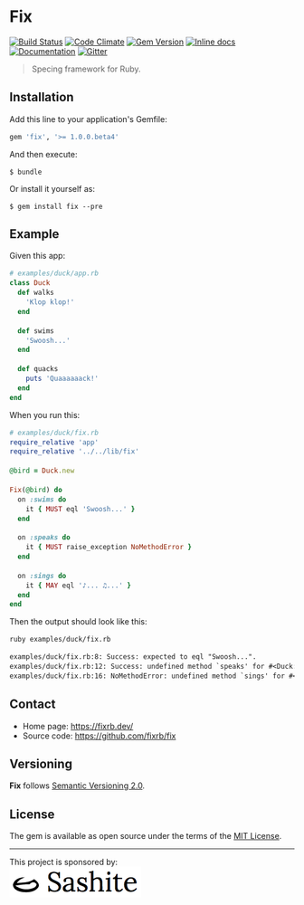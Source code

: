 # Fix

[![Build Status](https://api.travis-ci.org/fixrb/fix.svg?branch=master)][travis]
[![Code Climate](https://codeclimate.com/github/fixrb/fix/badges/gpa.svg)][codeclimate]
[![Gem Version](https://badge.fury.io/rb/fix.svg)][gem]
[![Inline docs](https://inch-ci.org/github/fixrb/fix.svg?branch=master)][inchpages]
[![Documentation](https://img.shields.io/:yard-docs-38c800.svg)][rubydoc]
[![Gitter](https://badges.gitter.im/Join%20Chat.svg)][gitter]

> Specing framework for Ruby.

## Installation

Add this line to your application's Gemfile:

```ruby
gem 'fix', '>= 1.0.0.beta4'
```

And then execute:

    $ bundle

Or install it yourself as:

    $ gem install fix --pre

## Example

Given this app:

```ruby
# examples/duck/app.rb
class Duck
  def walks
    'Klop klop!'
  end

  def swims
    'Swoosh...'
  end

  def quacks
    puts 'Quaaaaaack!'
  end
end
```

When you run this:

```ruby
# examples/duck/fix.rb
require_relative 'app'
require_relative '../../lib/fix'

@bird = Duck.new

Fix(@bird) do
  on :swims do
    it { MUST eql 'Swoosh...' }
  end

  on :speaks do
    it { MUST raise_exception NoMethodError }
  end

  on :sings do
    it { MAY eql '♪... ♫...' }
  end
end
```

Then the output should look like this:

```sh
ruby examples/duck/fix.rb
```

```txt
examples/duck/fix.rb:8: Success: expected to eql "Swoosh...".
examples/duck/fix.rb:12: Success: undefined method `speaks' for #<Duck:0x00007fe3be868ea0>.
examples/duck/fix.rb:16: NoMethodError: undefined method `sings' for #<Duck:0x00007fe3be868ea0>.
```

## Contact

* Home page: https://fixrb.dev/
* Source code: https://github.com/fixrb/fix

## Versioning

__Fix__ follows [Semantic Versioning 2.0](https://semver.org/).

## License

The gem is available as open source under the terms of the [MIT License](https://opensource.org/licenses/MIT).

***

<p>
  This project is sponsored by:<br />
  <a href="https://sashite.com/"><img
    src="https://github.com/fixrb/fix/raw/master/img/sashite.png"
    alt="Sashite" /></a>
</p>

[travis]: https://travis-ci.org/fixrb/fix
[codeclimate]: https://codeclimate.com/github/fixrb/fix
[gem]: https://rubygems.org/gems/fix
[inchpages]: https://inch-ci.org/github/fixrb/fix
[rubydoc]: https://rubydoc.info/gems/fix/frames
[gitter]: https://gitter.im/fixrb/fix?utm_source=badge&utm_medium=badge&utm_campaign=pr-badge

